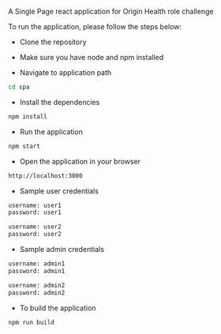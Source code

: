 A Single Page react application for Origin Health role challenge

To run the application, please follow the steps below:

- Clone the repository

- Make sure you have node and npm installed
- Navigate to application path
```bash
cd spa
```

- Install the dependencies
```bash
npm install
```

- Run the application
```bash
npm start
```

- Open the application in your browser
```bash
http://localhost:3000
```

- Sample user credentials
```bash
username: user1
password: user1
```

```bash
username: user2
password: user2
```

- Sample admin credentials
```bash
username: admin1
password: admin1
```

```bash
username: admin2
password: admin2
```

- To build the application
```bash
npm run build
```
